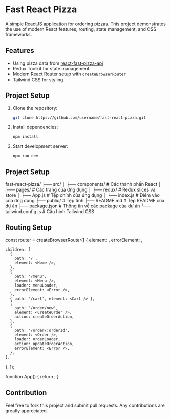 # Fast React Pizza

A simple ReactJS application for ordering pizzas. This project demonstrates the use of modern React features, routing, state management, and CSS frameworks.

## Features

- Using pizza data from [react-fast-pizza-api](https://react-fast-pizza-api.onrender.com/api)
- Redux Toolkit for state management
- Modern React Router setup with `createBrowserRouter`
- Tailwind CSS for styling

## Project Setup

1. Clone the repository:
   ```sh
   git clone https://github.com/username/fast-react-pizza.git

2. Install dependencies:
   ```sh
   npm install

3. Start development server:
   ```sh
   npm run dev

## Project Setup
fast-react-pizza/
├── src/
│   ├── components/      # Các thành phần React
│   ├── pages/           # Các trang của ứng dụng
│   ├── redux/           # Redux slices và store
│   ├── App.js           # Tệp chính của ứng dụng
│   └── index.js         # Điểm vào của ứng dụng
├── public/              # Tệp tĩnh
├── README.md            # Tệp README của dự án
├── package.json         # Thông tin về các package của dự án
└── tailwind.config.js   # Cấu hình Tailwind CSS

## Routing Setup
const router = createBrowserRouter([
  {
    element: <AppLayout />,
    errorElement: <Error />,

    children: [
      {
        path: '/',
        element: <Home />,
      },
      {
        path: '/menu',
        element: <Menu />,
        loader: menuLoader,
        errorElement: <Error />,
      },
      { path: '/cart', element: <Cart /> },
      {
        path: '/order/new',
        element: <CreateOrder />,
        action: createOrderAction,
      },
      {
        path: '/order/:orderId',
        element: <Order />,
        loader: orderLoader,
        action: updateOrderAction,
        errorElement: <Error />,
      },
    ],
  },
]);

function App() {
  return <RouterProvider router={router} />;
}

## Contribution
Feel free to fork this project and submit pull requests. Any contributions are greatly appreciated.
